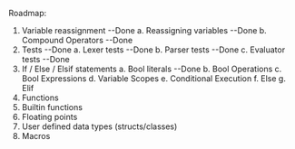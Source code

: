 Roadmap:
1. Variable reassignment --Done
    a. Reassigning variables --Done
    b. Compound Operators --Done
2. Tests --Done
    a. Lexer tests --Done
    b. Parser tests --Done
    c. Evaluator tests --Done
3. If / Else / Elsif statements
    a. Bool literals --Done
    b. Bool Operations 
    c. Bool Expressions
    d. Variable Scopes
    e. Conditional Execution
    f. Else
    g. Elif
4. Functions
5. Builtin functions
6. Floating points
7. User defined data types (structs/classes)
8. Macros